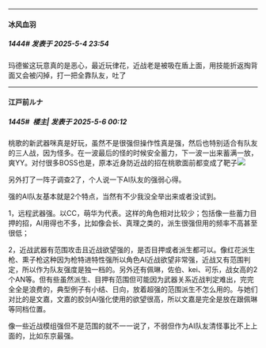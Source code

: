 ﻿
*****

####  冰风血羽  
##### 1444#       发表于 2025-5-4 23:54

玛德鲎这玩意真的是恶心，最近玩律花，近战老是被吸在盾上面，用技能折返掏背面又会被闪掉，打一把全靠队友，吐了


*****

####  江戸前ルナ  
##### 1445#         楼主| 发表于 2025-5-6 00:12

桃歌的新武器咪真是好玩，虽然不是很强但操作性真是强，然后也特别适合有队友的三人战，因为怪多。在一波最后的怪的时候安全蓄力，下一波一出来蓄满一放，爽YY。对付很多BOSS也是，原本近身防近战的招在桃歌面前都变成了靶子<img src="https://static.stage1st.com/image/smiley/face2017/056.gif" referrerpolicy="no-referrer">

另外打了一阵子调查2了，个人说一下AI队友的强弱心得。

强的AI队友基本就是2个特点，当然有不少我没全举出来或者没试到。

1，远程武器强。以CC，萌华为代表。这样的角色相对比较少；包括像一些蓄力目押的招，AI用得也不多，比如像会长、真理之类的，派生很强但用的频率不高甚至很低；

2，近战武器有范围攻击且近战欲望强的，是否目押或者派生都可以。像红花派生枪、熏子枪这种因为枪特进特性强所以角色AI近战欲望非常强，近战又有范围判定，所以作为队友强度是独一档的。另外还有佩琳，佐伯、kei、可乐，战女高的2个AN等。但有些虽然派生、目押有范围但可能因为武器关系近战判定难出，完完全全是浪费的，典型例子有小结、日向，放着超强的范围派生不怎么用的。与她们对比的是文嘉，文嘉的胶剑AI强化使用的欲望很高，所以文嘉是完全是放在跟佩琳等同档位置。

像一些近战模组强但不是范围的就不一一说了，不弱但作为AI队友清怪事比不上上面的，比如东京最强。

